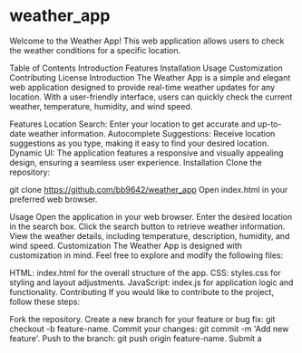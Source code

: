 # weather_app
Welcome to the Weather App! This web application allows users to check the weather conditions for a specific location.

Table of Contents
Introduction
Features
Installation
Usage
Customization
Contributing
License
Introduction
The Weather App is a simple and elegant web application designed to provide real-time weather updates for any location. With a user-friendly interface, users can quickly check the current weather, temperature, humidity, and wind speed.

Features
Location Search: Enter your location to get accurate and up-to-date weather information.
Autocomplete Suggestions: Receive location suggestions as you type, making it easy to find your desired location.
Dynamic UI: The application features a responsive and visually appealing design, ensuring a seamless user experience.
Installation
Clone the repository:

git clone https://github.com/bb9642/weather_app
Open index.html in your preferred web browser.

Usage
Open the application in your web browser.
Enter the desired location in the search box.
Click the search button to retrieve weather information.
View the weather details, including temperature, description, humidity, and wind speed.
Customization
The Weather App is designed with customization in mind. Feel free to explore and modify the following files:

HTML: index.html for the overall structure of the app.
CSS: styles.css for styling and layout adjustments.
JavaScript: index.js for application logic and functionality.
Contributing
If you would like to contribute to the project, follow these steps:

Fork the repository.
Create a new branch for your feature or bug fix: git checkout -b feature-name.
Commit your changes: git commit -m 'Add new feature'.
Push to the branch: git push origin feature-name.
Submit a
